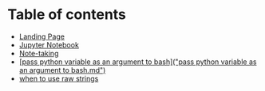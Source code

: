 # Table of contents

* [Landing Page](README.md)
* [Jupyter Notebook](jupyter-notebook.md)
* [Note-taking](note-taking.md)
* [\[pass python variable as an argument to bash\]\("pass python variable as an argument to bash.md"\)](pass-python-variable-as-an-argument-to-bash-pass-python-variable-as-an-argument-to-bash.md.md)
* [when to use raw strings](when-to-use-raw-strings.md)

